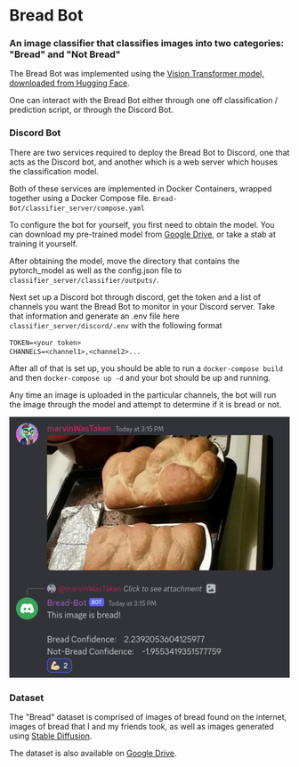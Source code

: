 # Bread Bot
### An image classifier that classifies images into two categories: "Bread" and "Not Bread"

The Bread Bot was implemented using the [Vision Transformer model, downloaded from Hugging Face](https://huggingface.co/docs/transformers/model_doc/vit).

One can interact with the Bread Bot either through one off classification / prediction script, or through the Discord Bot.

### Discord Bot
There are two services required to deploy the Bread Bot to Discord, one that acts as the Discord bot, and another which is a web server which houses the classification model.

Both of these services are implemented in Docker Containers, wrapped together using a Docker Compose file.  `Bread-Bot/classifier_server/compose.yaml`

To configure the bot for yourself, you first need to obtain the model.  You can download my pre-trained model from [Google Drive](https://drive.google.com/file/d/174eB5PPoY_br3OCYgGZ-pkuG2749wi43/view?usp=sharing), or take a stab at training it yourself.

After obtaining the model, move the directory that contains the pytorch_model as well as the config.json file to `classifier_server/classifier/outputs/`.

Next set up a Discord bot through discord, get the token and a list of channels you want the Bread Bot to monitor in your Discord server.  Take that information and generate an .env file here `classifier_server/discord/.env` with the following format
```
TOKEN=<your token>
CHANNELS=<channel1>,<channel2>...
```

After all of that is set up, you should be able to run a `docker-compose build` and then `docker-compose up -d` and your bot should be up and running.

Any time an image is uploaded in the particular channels, the bot will run the image through the model and attempt to determine if it is bread or not.


![Discord Bread Bot](breadbot_demo.png "Breadbot Demo")

### Dataset
The "Bread" dataset is comprised of images of bread found on the internet, images of bread that I and my friends took, as well as images generated using [Stable Diffusion](https://huggingface.co/spaces/stabilityai/stable-diffusion).

The dataset is also available on [Google Drive](https://drive.google.com/file/d/18i1QsXHKObRnu-4Sfcbc9ya-1vflDEWW/view?usp=sharing).
